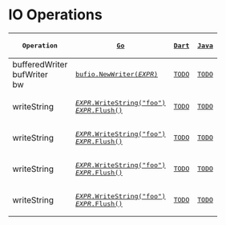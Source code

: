 # IO Operations

|<pre lang='go'>Operation</pre>|[<pre lang='go'>Go</pre>](https://go.dev/)|[<pre lang='go'>Dart</pre>](https://dart.dev/)|[<pre lang='go'>Java</pre>](https://docs.oracle.com/javase/8/docs/technotes/guides/language/)|
|---|---|---|---|
|bufferedWriter<br/>bufWriter<br/>bw|[<pre lang='go'>bufio.NewWriter($EXPR$)</pre>](https://pkg.go.dev/bufio#NewWriter)|[<pre lang='go'>TODO</pre>](TODO)|[<pre lang='go'>TODO</pre>](TODO)|
|writeString|[<pre>$EXPR$.WriteString("foo")<br>$EXPR$.Flush()</pre>](TODO)|[<pre lang='go'>TODO</pre>](TODO)|[<pre lang='go'>TODO</pre>](TODO)|
|writeString|[<pre>$EXPR$.WriteString("foo")<br/>$EXPR$.Flush()</pre>](TODO)|[<pre lang='go'>TODO</pre>](TODO)|[<pre lang='go'>TODO</pre>](TODO)|
|writeString|[<pre lang="go">$EXPR$.WriteString("foo")<br/>$EXPR$.Flush()</pre>](TODO)|[<pre lang='go'>TODO</pre>](TODO)|[<pre lang='go'>TODO</pre>](TODO)|
|writeString|[<pre lang="java">$EXPR$.WriteString("foo")<br/>$EXPR$.Flush()</pre>](TODO)|[<pre lang='go'>TODO</pre>](TODO)|[<pre lang='go'>TODO</pre>](TODO)|


